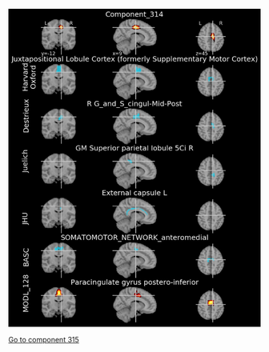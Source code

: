 


![314](preliminary/314.jpg "Component 314")

[Go to component 315](https://parietal-inria.github.io/MODL_atlas/512/315 "Component 315")